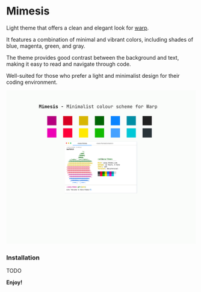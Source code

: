 # Mimesis 
Light theme that offers a clean and elegant look for [warp](https://www.warp.dev/).

It features a combination of minimal and vibrant colors, including shades of blue, magenta, green, and gray. 

The theme provides good contrast between the background and text, making it easy to read and navigate through code. 

Well-suited for those who prefer a light and minimalist design for their coding environment.

![Mimesis-warp](images/hero.png)

### Installation
TODO 

**Enjoy!**

